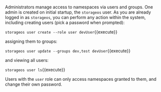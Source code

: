 Administrators manage access to namespaces via users and groups. One admin is
created on initial startup, the `storageos` user. As you are already logged in
as `storageos`, you can perform any action within the system, including creating
users (pick a password when prompted):

`storageos user create --role user devUser`{{execute}}

 assigning them to groups:

`storageos user update --groups dev,test devUser`{{execute}}

and viewing all users:

`storageos user ls`{{execute}}

Users with the `user` role can only access namespaces granted to them, and
change their own password.
